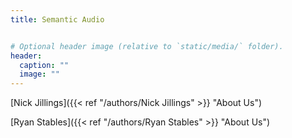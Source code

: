 ```yaml
---
title: Semantic Audio


# Optional header image (relative to `static/media/` folder).
header:
  caption: ""
  image: ""
---
```



[Nick Jillings]({{< ref "/authors/Nick Jillings" >}} "About Us")

[Ryan Stables]({{< ref "/authors/Ryan Stables" >}} "About Us")


